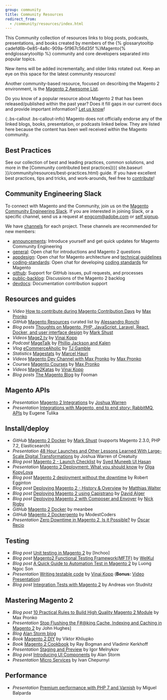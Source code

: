 ```yaml
---
group: community
title: Community Resources
redirect_from:
  - /community/resources/index.html
---
```


This Community collection of resources links to blog posts, podcasts, presentations, and books created by members of the {% glossarytooltip cadefd6b-0e85-4a8c-909a-5f967c56d35f %}Magento{% endglossarytooltip %} community and core developers separated into popular topics.

New items will be added incrementally, and older links rotated out. Keep an eye on this space for the latest community resources!

Another community-based resource, focused on describing the Magento 2 environment, is the [Magento 2 Awesome List][0].

Do you know of a popular resource about Magento 2 that has been released/published within the past year?
Does it fill gaps in our current docs and provide important information?
[Let us know][1]!

{:.bs-callout .bs-callout-info}
Magento does not officially endorse any of the linked blogs, books, presentation, or podcasts linked below.
They are listed here because the content has been well received within the Magento community.

## Best Practices

See our collection of best and leading practices, common solutions, and more in the [Community contributed best practices]({{ site.baseurl }}/community/resources/best-practices.html) guide. If you have excellent best practices, tips and tricks, and work-arounds, feel free to [contribute][]!

## Community Engineering Slack

To connect with Magento and the Community, join us on the [Magento Community Engineering Slack][]. If you are interested in joining Slack, or a specific channel, send us a request at [engcom@adobe.com](mailto:engcom@adobe.com) or [self signup][].


We have [channels][channels] for each project. These channels are recommended for new members:

- [announcements][]: Introduce yourself and get quick updates for Magento Community Engineering
- [general][]: Open chat for introductions and Magento 2 questions
- [appdesign][]: Open chat for Magento architecture and [technical guidelines][]
- [coding-standards][]: Open chat for developing [coding standards][] for Magento
- [github][]: Support for GitHub issues, pull requests, and processes
- [public-backlog][]: Discussions of the Magento 2 backlog
- [devdocs][]: Documentation contribution support

## Resources and guides

- *Video* [How to contribute during Magento Contribution Days][57] by [Max Pronko][35]
- *GitHub* [Magento Resources][23] curated list by [Alessandro Ronchi][30]
- *Blog posts* [Thoughts on Magento, PHP, JavaScript, Laravel, React, Docker, and user interface design][56] by [Mark Shust][38]
- *Videos* [Mage2.tv][24] by [Vinai Kopp][48]
- *Podcast* [MageTalk][25] by [Phillip Jackson and Kalen][27]
- *Vlog* [eCommerceAholic][26] by [TJ Gamble][28]
- *Statistics* [Magestats][32] by [Marcel Hauri][33]
- *Videos* [Magento Dev Channel with Max Pronko][34] by [Max Pronko][35]
- *Courses* [Magento Courses][36] by [Max Pronko][35]
- *Videos* [Mage2Katas][47] by [Vinai Kopp][48]
- *Blog posts* [The Magento Blog][54]  by Fooman

## Magento APIs

- *Presentation* [Magento 2 Integrations][2] by [Joshua Warren][31]
- *Presentation* [Integrations with Magento, end to end story: RabbitMQ, APIs][3] by Eugene Tulika

## Install/deploy

- *GitHub* [Magento 2 Docker][37] by [Mark Shust][38] (supports Magento 2.3.0, PHP 7.2, Elasticsearch)
- *Presentation* [48 Hour Launches and Other Lessons Learned With Large-Scale Digital Transformations][29] by Joshua Warren of Creatuity
- *Blog post* [Magento 2 - Launch Checklist][21] by [Syed Muneeb Ul Hasan][42]
- *Presentation* [Magento 2 Deployment: What you should know][4] by [Olga KopyLova][43]
- *Blog post* [Magento 2 deployment without the downtime][5] by Robert Egginton
- *Blog post* [Deploying Magento 2 - History & Overview][6] by [Matthias Walter][44]
- *Blog post* [Deploying Magento 2 using Capistrano][17] by [David Alger][45]
- *Blog post* [Deploying Magento 2 with Composer and Envoyer][16] by [Nick Rigby][46]
- *GitHub* [Magento 2 Docker][18] by meanbee
- *GitHub* [Magento 2 Dockergento][39] by ModestCoders
- *Presentation* [Zero Downtime in Magento 2, Is it Possible?][40] by [Óscar Recio][41]

## Testing

- *Blog post* [Unit testing in Magento 2][49] by [Inchoo]
- *Blog post* [Magento2 Functional Testing Framework(MFTF)][51] by [WelKul][52]
- *Blog post* [A Quick Guide to Automation Test in Magento 2][53] by Luong Ngoc Son
- *Presentation* [Writing testable code][10] by [Vinai Kopp][48] (**Bonus:** [Video Presentation][11])
- *Blog post* [Integration Tests with Magento 2][19] by Andreas von Studnitz

## Mastering Magento 2

- *Blog post* [10 Practical Rules to Build High Quality Magento 2 Module][20] by Max Pronko
- *Presentation* [Stop Flushing the F#@king Cache, Indexing and Caching in Magento 2][22] by John Hughes]
- *Blog* [Alan Storm blog][55]
- *Book* [Magento 2 DIY][7] by Viktor Khliupko
- *Book* [Magento 2 Cookbook][8] by Ray Bogman and Vladimir Kerkhoff
- *Presentation* [Staging and Preview][9] by Igor Melnykov
- *Blog post* [Introducing UI Components][13] by Alan Storm
- *Presentation* [Micro Services][14] by Ivan Chepurnyi

## Performance

-  *Presentation* [Premium performance with PHP 7 and Varnish][15] by Miguel Balparda

[contribute]: https://github.com/magento/devdocs/blob/master/.github/CONTRIBUTING.md
[technical guidelines]: https://devdocs.magento.com/guides/v2.3/coding-standards/technical-guidelines.html
[coding standards]: https://devdocs.magento.com/guides/v2.3/coding-standards/bk-coding-standards.html
[Magento Community Engineering Slack]: https://magentocommeng.slack.com
[self signup]: https://tinyurl.com/engcom-slack
[general]: https://magentocommeng.slack.com/messages/C4YS78WE6
[github]: https://magentocommeng.slack.com/messages/C7KB93M32
[public-backlog]: https://magentocommeng.slack.com/messages/CCV3J3RV5
[devdocs]: https://magentocommeng.slack.com/messages/CAN932A3H
[appdesign]: https://magentocommeng.slack.com/messages/CBSL1DF8B
[coding-standards]: https://magentocommeng.slack.com/messages/CFC88F1C6
[announcements]: https://magentocommeng.slack.com/messages/C7FA71S3V
[0]: https://github.com/DavidLambauer/awesome-magento2
[1]: https://github.com/magento/devdocs/blob/master/.github/CONTRIBUTING.md
[2]: http://www.slideshare.net/StaceyWhitney1/mage-titans-usa-2016-joshua-warren-magento-2-integrations
[3]: http://www.slideshare.net/vrann/mage-titans-usa-2016-magentofacebookrabbitmq
[4]: http://www.slideshare.net/OlgaKopylova2/m2-deployment
[5]: https://www.c3media.co.uk/blog/c3-news/magento-2-deployment-without-downtime/
[6]: https://dev98.de/2017/01/06/deploying-magento2-history-overview-14/
[7]: https://leanpub.com/magento2diy
[8]: https://www.packtpub.com/web-development/magento-2-cookbook
[9]: http://www.slideshare.net/StaceyWhitney1/mage-titans-usa-2016-igor-melnykov-staging-and-preview
[10]: http://www.slideshare.net/vinaikopp/writing-testable-code-for-magento-1-and-2-2016-romaina
[11]: https://www.youtube.com/watch?v=eF2EoF0WKoo
[12]: https://leanpub.com/tdd-magento-extension
[13]: http://alanstorm.com/magento_2_introducing_ui_components/
[14]: https://www.dropbox.com/s/j9a65kmqo5s4zys/MageTitansUSA%202016%20-%20Creating%20Micro-Services%20for%20Magento%202.pdf?dl=0
[15]: http://www.slideshare.net/StaceyWhitney1/mage-titans-usa-2016-miguel-balparda-magento-2-premium-performance-with-php-7-and-varnish
[16]: https://nickrigby.uk/magento/deploying-magento-2-with-composer-and-envoyer.html
[17]: http://davidalger.com/development/magento/deploying-magento-2-using-capistrano/
[18]: https://github.com/meanbee/docker-magento2
[19]: https://www.integer-net.com/integration-tests-with-magento-2/
[20]: https://medium.com/@maxpronko/10-practical-rules-to-build-high-quality-magento-2-module-e6fe2c9461ac
[21]: https://magenticians.com/magento-2-launch-checklist/
[22]: https://docs.google.com/presentation/d/1NdtNz_LBxk-JsCBy8AvekZAkSPWOE0WCzE14Y9ki-5Q/mobilepresent?slide=id.g3444c1e91c_0_10
[23]: https://github.com/aleron75/mageres
[24]: https://www.mage2.tv
[25]: https://magetalk.com/
[26]: https://www.youtube.com/channel/UCSH4_56yf5khLwTK9q71IGw
[27]: https://magetalk.com/about/
[28]: https://twitter.com/ecommerceaholic
[29]: https://creatuity.com/m/download-joshua-warrens-magetitans-2018-presentation
[30]: https://twitter.com/aleron75
[31]: https://twitter.com/JoshuaSWarren
[32]: https://magestats.net/
[33]: https://twitter.com/mhauri
[34]: https://www.youtube.com/maxpronko
[35]: https://twitter.com/max_pronko
[36]: https://www.maxpronko.com/all-courses/
[37]: https://github.com/markshust/docker-magento
[38]: https://twitter.com/markshust
[39]: https://github.com/ModestCoders/magento2-dockergento
[40]: https://www.slideshare.net/OscarRecioSoria/zero-downtime-in-magento-2-is-it-possible
[41]: https://twitter.com/osrecio
[42]: https://twitter.com/syed_muneebb
[43]: https://twitter.com/buskamuza
[44]: https://twitter.com/mat_walter
[45]: https://twitter.com/blackbooker
[46]: https://twitter.com/nick_rigby
[47]: http://mage2katas.com/
[48]: https://twitter.com/VinaiKopp
[49]: https://inchoo.net/magento-2/unit-testing-magento-2/
[50]: https://inchoo.net/blog/
[51]: https://webkul.com/blog/magento2-functional-testing-mftf/
[52]: https://webkul.com/blog/
[53]: https://bsscommerce.com/confluence/a-quick-guide-to-automation-test-in-magento-2/
[54]: https://store.fooman.co.nz/blog
[55]: https://alanstorm.com/
[56]: https://markshust.com/
[57]: https://www.youtube.com/watch?v=ceNeYpCEmys
[channels]: https://github.com/magento/magento2/wiki/Slack-Channels
